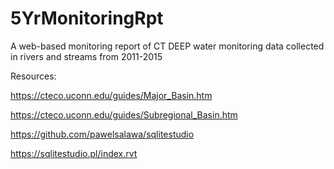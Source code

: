 # 5YrMonitoringRpt
A web-based monitoring report of CT DEEP water monitoring data collected in rivers and streams from 2011-2015

Resources:

https://cteco.uconn.edu/guides/Major_Basin.htm

https://cteco.uconn.edu/guides/Subregional_Basin.htm

https://github.com/pawelsalawa/sqlitestudio

https://sqlitestudio.pl/index.rvt
